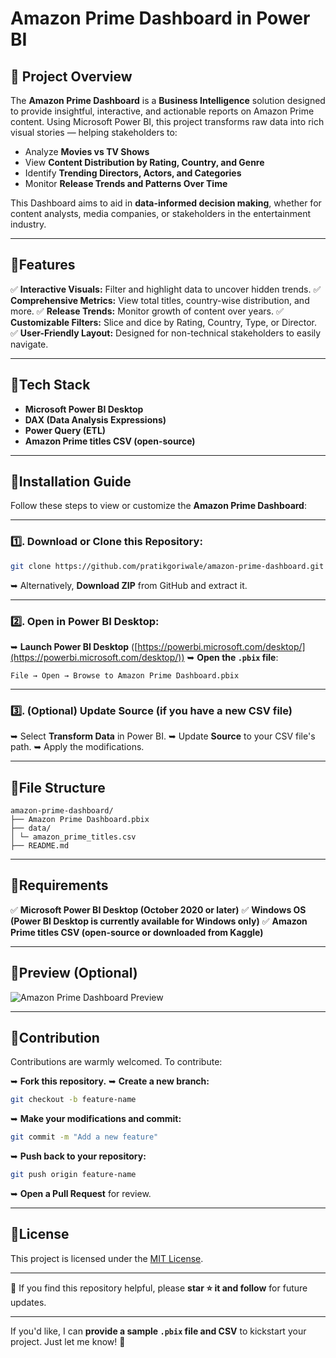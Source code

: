 # Amazon Prime Dashboard in Power BI

## 🔹 Project Overview

The **Amazon Prime Dashboard** is a **Business Intelligence** solution designed to provide insightful, interactive, and actionable reports on Amazon Prime content.
Using Microsoft Power BI, this project transforms raw data into rich visual stories — helping stakeholders to:

* Analyze **Movies vs TV Shows**
* View **Content Distribution by Rating, Country, and Genre**
* Identify **Trending Directors, Actors, and Categories**
* Monitor **Release Trends and Patterns Over Time**

This Dashboard aims to aid in **data-informed decision making**, whether for content analysts, media companies, or stakeholders in the entertainment industry.

---

## 🔹Features

✅ **Interactive Visuals:** Filter and highlight data to uncover hidden trends.
✅ **Comprehensive Metrics:** View total titles, country-wise distribution, and more.
✅ **Release Trends:** Monitor growth of content over years.
✅ **Customizable Filters:** Slice and dice by Rating, Country, Type, or Director.
✅ **User-Friendly Layout:** Designed for non-technical stakeholders to easily navigate.

---

## 🔹Tech Stack

* **Microsoft Power BI Desktop**
* **DAX (Data Analysis Expressions)**
* **Power Query (ETL)**
* **Amazon Prime titles CSV (open-source)**

---

## 🔹Installation Guide

Follow these steps to view or customize the **Amazon Prime Dashboard**:

---

### 1️⃣. Download or Clone this Repository:

```bash
git clone https://github.com/pratikgoriwale/amazon-prime-dashboard.git
```

➥ Alternatively, **Download ZIP** from GitHub and extract it.

---

### 2️⃣. Open in Power BI Desktop:

➥ **Launch Power BI Desktop** ([https://powerbi.microsoft.com/desktop/](https://powerbi.microsoft.com/desktop/))
➥ **Open the `.pbix` file**:

```
File → Open → Browse to Amazon Prime Dashboard.pbix
```

---

### 3️⃣. (Optional) Update Source (if you have a new CSV file)

➥ Select **Transform Data** in Power BI.
➥ Update **Source** to your CSV file's path.
➥ Apply the modifications.

---

## 🔹File Structure

```
amazon-prime-dashboard/
├── Amazon Prime Dashboard.pbix
├── data/
│ └─ amazon_prime_titles.csv
├── README.md
```

---

## 🔹Requirements

✅ **Microsoft Power BI Desktop (October 2020 or later)**
✅ **Windows OS (Power BI Desktop is currently available for Windows only)**
✅ **Amazon Prime titles CSV (open-source or downloaded from Kaggle)**

---

## 🔹Preview (Optional)

![Amazon Prime Dashboard Preview](https://your-repo-link.com/image.jpg)

---

## 🔹Contribution

Contributions are warmly welcomed.
To contribute:

➥ **Fork this repository.**
➥ **Create a new branch:**

```bash
git checkout -b feature-name
```

➥ **Make your modifications and commit:**

```bash
git commit -m "Add a new feature"
```

➥ **Push back to your repository:**

```bash
git push origin feature-name
```

➥ **Open a Pull Request** for review.

---

## 🔹License

This project is licensed under the [MIT License](LICENSE).

---

🚀 If you find this repository helpful, please **star ⭐ it and follow** for future updates.

---

If you'd like, I can **provide a sample `.pbix` file and CSV** to kickstart your project.
Just let me know! 🌟
